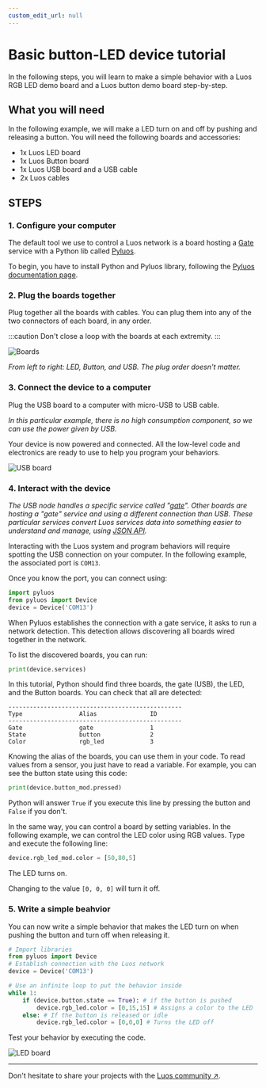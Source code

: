```yaml
---
custom_edit_url: null
---
```


# Basic button-LED device tutorial

In the following steps, you will learn to make a simple behavior with a Luos RGB LED demo board and a Luos button demo board step-by-step.

## What you will need

In the following example, we will make a LED turn on and off by pushing and releasing a button. You will need the following boards and accessories:

- 1x Luos LED board
- 1x Luos Button board
- 1x Luos USB board and a USB cable
- 2x Luos cables

## STEPS

### 1. Configure your computer

The default tool we use to control a Luos network is a board hosting a [Gate](/docs/tools/gate) service with a Python lib called [Pyluos](/docs/tools/pyluos).

To begin, you have to install Python and Pyluos library, following the [Pyluos documentation page](/docs/tools/pyluos).

### 2. Plug the boards together

Plug together all the boards with cables. You can plug them into any of the two connectors of each board, in any order.

:::caution
Don't close a loop with the boards at each extremity.
:::

![Boards](/img/quickstart-1.png)

_From left to right: LED, Button, and USB. The plug order doesn't matter._

### 3. Connect the device to a computer

Plug the USB board to a computer with micro-USB to USB cable.

_In this particular example, there is no high consumption component, so we can use the power given by USB._

Your device is now powered and connected. All the low-level code and electronics are ready to use to help you program your behaviors.

![USB board](/img/quickstart-2.png)

### 4. Interact with the device

_The USB node handles a specific service called "[gate](/docs/tools/gate)". Other boards are hosting a "gate" service and using a different connection than USB. These particular services convert Luos services data into something easier to understand and manage, using [JSON API](/docs/api/api-json)._

Interacting with the Luos system and program behaviors will require spotting the USB connection on your computer. In the following example, the associated port is `COM13`.

Once you know the port, you can connect using:

```python
import pyluos
from pyluos import Device
device = Device('COM13')
```

When Pyluos establishes the connection with a gate service, it asks to run a network detection. This detection allows discovering all boards wired together in the network.

To list the discovered boards, you can run:

```python
print(device.services)
```

In this tutorial, Python should find three boards, the gate (USB), the LED, and the Button boards. You can check that all are detected:

```AsciiDoc
-------------------------------------------------
Type                Alias               ID
-------------------------------------------------
Gate                gate                1
State               button              2
Color               rgb_led             3
```

Knowing the alias of the boards, you can use them in your code.
To read values from a sensor, you just have to read a variable. For example, you can see the button state using this code:

```python
print(device.button_mod.pressed)
```

Python will answer `True` if you execute this line by pressing the button and `False` if you don't.

In the same way, you can control a board by setting variables.
In the following example, we can control the LED color using RGB values. Type and execute the following line:

```python
device.rgb_led_mod.color = [50,80,5]
```

The LED turns on.

Changing to the value `[0, 0, 0]` will turn it off.

### 5. Write a simple beahvior

You can now write a simple behavior that makes the LED turn on when pushing the button and turn off when releasing it.

```python
# Import libraries
from pyluos import Device
# Establish connection with the Luos network
device = Device('COM13')

# Use an infinite loop to put the behavior inside
while 1:
    if (device.button.state == True): # if the button is pushed
        device.rgb_led.color = [0,15,15] # Assigns a color to the LED
    else: # If the button is released or idle
        device.rgb_led.color = [0,0,0] # Turns the LED off
```

Test your behavior by executing the code.

![LED board](/img/quickstart-3.png)

---

Don't hesitate to share your projects with the <a href="https://www.reddit.com/r/Luos/" target="_blank">Luos community &#8599;</a>.
